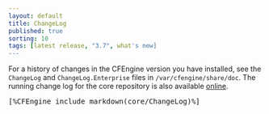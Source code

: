 ```yaml
---
layout: default
title: ChangeLog
published: true
sorting: 10
tags: [latest release, "3.7", what's new]
---
```


For a history of changes in the CFEngine version you have installed, see the `ChangeLog` and 
`ChangeLog.Enterprise` files in `/var/cfengine/share/doc`. The running change log
for the core repository is also available 
[online](https://github.com/cfengine/core/blob/master/ChangeLog).

<pre>
[%CFEngine_include_markdown(core/ChangeLog)%]
</pre>
